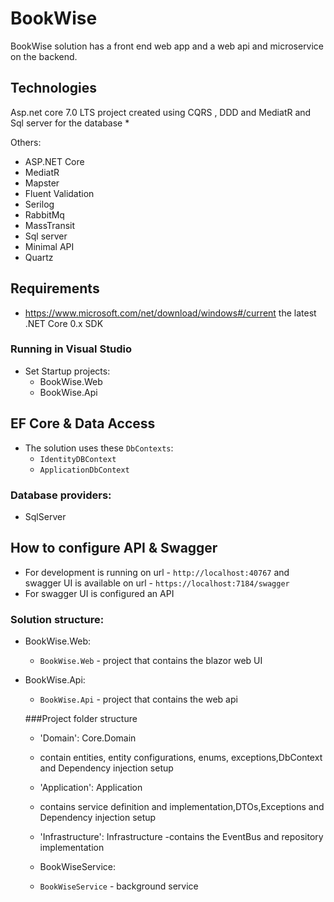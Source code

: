 # BookWise

BookWise solution has a front end web app and a web api and microservice on the backend.

## Technologies

Asp.net core 7.0 LTS project created using CQRS , DDD and MediatR 
and Sql server for the database *

Others:

- ASP.NET Core
- MediatR
- Mapster
- Fluent Validation
- Serilog
- RabbitMq
- MassTransit
- Sql server
- Minimal API
- Quartz

## Requirements

- https://www.microsoft.com/net/download/windows#/current the latest .NET Core 0.x SDK

### Running in Visual Studio

- Set Startup projects:
  - BookWise.Web
  - BookWise.Api

## EF Core & Data Access

- The solution uses these `DbContexts`:
  - `IdentityDBContext`
  - `ApplicationDbContext`
  
### Database providers:

- SqlServer


## How to configure API & Swagger

- For development is running on url - `http://localhost:40767` and swagger UI is available on url - `https://localhost:7184/swagger`
- For swagger UI is configured an API


### Solution structure:

- BookWise.Web:

  - `BookWise.Web` - project that contains the blazor web UI

- BookWise.Api:

  - `BookWise.Api` - project that contains the web api

  ###Project folder structure
  - 'Domain': Core.Domain
  - contain entities, entity configurations, enums, exceptions,DbContext and Dependency injection setup
  
   - 'Application': Application
   - contains service definition and implementation,DTOs,Exceptions and  Dependency injection setup

    - 'Infrastructure': Infrastructure
    -contains the EventBus and repository  implementation 


    - BookWiseService:

    - `BookWiseService` - background service
